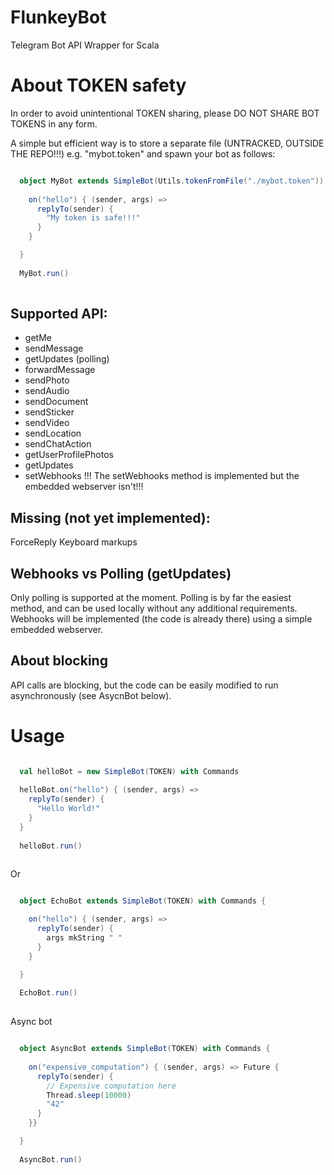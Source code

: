 # FlunkeyBot
Telegram Bot API Wrapper for Scala

# About TOKEN safety
In order to avoid unintentional TOKEN sharing, please DO NOT SHARE BOT TOKENS in any form.

A simple but efficient way is to store a separate file (UNTRACKED, OUTSIDE THE REPO!!!) e.g. "mybot.token" and spawn your bot as follows:

```scala

  object MyBot extends SimpleBot(Utils.tokenFromFile("./mybot.token")) with Commands {
    
    on("hello") { (sender, args) =>
      replyTo(sender) {
      	"My token is safe!!!"
      }
    }

  }
  
  MyBot.run()
  
```

## Supported API:
  - getMe
  - sendMessage
  - getUpdates (polling)
  - forwardMessage
  - sendPhoto
  - sendAudio
  - sendDocument
  - sendSticker
  - sendVideo
  - sendLocation
  - sendChatAction
  - getUserProfilePhotos
  - getUpdates
  - setWebhooks !!! The setWebhooks method is implemented but the embedded webserver isn't!!!

## Missing (not yet implemented):
   ForceReply
   Keyboard markups

## Webhooks vs Polling (getUpdates)
Only polling is supported at the moment. Polling is by far the easiest method, and can be used locally without any additional requirements.
Webhooks will be implemented (the code is already there) using a simple embedded webserver.

## About blocking
API calls are blocking, but the code can be easily modified to run asynchronously (see AsycnBot below).

# Usage

```scala

  val helloBot = new SimpleBot(TOKEN) with Commands
  
  helloBot.on("hello") { (sender, args) =>
    replyTo(sender) {
      "Hello World!"
    }
  }
  
  helloBot.run()
  
```

Or

```scala

  object EchoBot extends SimpleBot(TOKEN) with Commands {

    on("hello") { (sender, args) =>
      replyTo(sender) {
      	args mkString " "
      }
    }

  }
  
  EchoBot.run()
  
```

Async bot

```scala

  object AsyncBot extends SimpleBot(TOKEN) with Commands {
    
    on("expensive_computation") { (sender, args) => Future {
      replyTo(sender) {
      	// Expensive computation here
      	Thread.sleep(10000)
      	"42"
      }
    }}

  }
  
  AsyncBot.run()
  
```
